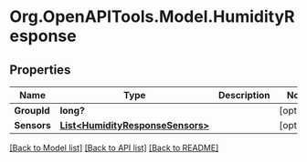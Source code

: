 # Org.OpenAPITools.Model.HumidityResponse
## Properties

Name | Type | Description | Notes
------------ | ------------- | ------------- | -------------
**GroupId** | **long?** |  | [optional] 
**Sensors** | [**List&lt;HumidityResponseSensors&gt;**](HumidityResponseSensors.md) |  | [optional] 

[[Back to Model list]](../README.md#documentation-for-models) [[Back to API list]](../README.md#documentation-for-api-endpoints) [[Back to README]](../README.md)

